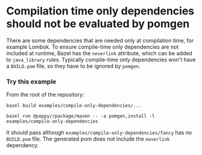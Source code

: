 # Compilation time only dependencies should not be evaluated by pomgen

There are some dependencies that are needed only at compilation time, for example Lombok. To ensure compile-time only dependencies are not included at runtime, Bazel has the `neverlink` attribute, which can be added to `java_library` rules.
Typically compile-time only dependencies won't have a `BUILD.pom` file, so they have to be ignored by `pomgen`.


### Try this example

From the root of the repository:

```
bazel build examples/compile-only-dependencies/...
```

```
bazel run @poppy//package/maven -- -a pomgen,install -l examples/compile-only-dependencies
```

It should pass although `examples/compile-only-dependencies/fancy` has no `BUILD.pom` file. The generated pom does not include the `neverlink` dependency.
